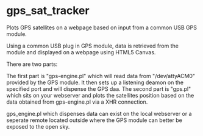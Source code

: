 # gps_sat_tracker
Plots GPS satellites on a webpage based on input from a common USB GPS module.

Using a common USB plug in GPS module, data is retrieved from the module and displayed on a webpage using HTML5 Canvas.

There are two parts:  

The first part is "gps-engine.pl" which will read data from "/dev/attyACM0" provided by the GPS module.  It then sets up a listening deamon on the specified port and will dispense the GPS daa.
The second part is "gps.pl" which sits on your webserver and plots the satellites position based on the data obtained from gps-engine.pl via a XHR connection.

gps_engine.pl which dispenses data can exist on the local webserver or a seperate remote located outside where the GPS module can better be exposed to the open sky.


